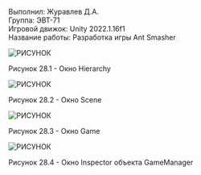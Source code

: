 Выполнил: Журавлев Д.А.  
Группа: ЭВТ-71  
Игровой движок: Unity 2022.1.16f1  
Название работы: Разработка игры Ant Smasher  




![РИСУНОК](https://gspics.org/images/2022/12/04/0XY3ga.png)  

Рисунок 28.1 - Окно Hierarchy  

![РИСУНОК](https://gspics.org/images/2022/12/04/0XYWKx.png)  

Рисунок 28.2 - Окно Scene  

![РИСУНОК](https://gspics.org/images/2022/12/04/0XYX1w.png)  

Рисунок 28.3 - Окно Game  

![РИСУНОК](https://gspics.org/images/2022/12/04/0XY6ZQ.png)  

Рисунок 28.4 - Окно Inspector объекта GameManager  
